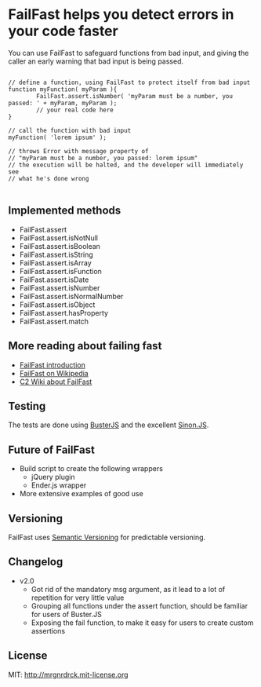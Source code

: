 # FailFast helps you detect errors in your code faster

You can use FailFast to safeguard functions from bad input, and giving the caller an early warning that bad input is being passed.

<pre>
<code>
// define a function, using FailFast to protect itself from bad input
function myFunction( myParam ){
        FailFast.assert.isNumber( 'myParam must be a number, you passed: ' + myParam, myParam );
        // your real code here
}

// call the function with bad input
myFunction( 'lorem ipsum' );

// throws Error with message property of
// "myParam must be a number, you passed: lorem ipsum"
// the execution will be halted, and the developer will immediately see
// what he's done wrong
</code>
</pre>

## Implemented methods

* FailFast.assert
* FailFast.assert.isNotNull
* FailFast.assert.isBoolean
* FailFast.assert.isString
* FailFast.assert.isArray
* FailFast.assert.isFunction
* FailFast.assert.isDate
* FailFast.assert.isNumber
* FailFast.assert.isNormalNumber
* FailFast.assert.isObject
* FailFast.assert.hasProperty
* FailFast.assert.match

## More reading about failing fast

* [FailFast introduction](http://martinfowler.com/ieeeSoftware/failFast.pdf)
* [FailFast on Wikipedia](http://en.wikipedia.org/wiki/Fail-fast)
* [C2 Wiki about FailFast](http://www.c2.com/cgi/wiki?FailFast)

## Testing
The tests are done using [BusterJS](http://busterjs.org) and the excellent [Sinon.JS](http://cjohansen.no/sinon/). 

## Future of FailFast

* Build script to create the following wrappers
	* jQuery plugin
	* Ender.js wrapper
* More extensive examples of good use

## Versioning

FailFast uses [Semantic Versioning](http://semver.org/) for predictable versioning.

## Changelog

* v2.0
	* Got rid of the mandatory msg argument, as it lead to a lot of repetition for very little value
	* Grouping all functions under the assert function, should be familiar for users of Buster.JS
	* Exposing the fail function, to make it easy for users to create custom assertions
	
## License

MIT: http://mrgnrdrck.mit-license.org
